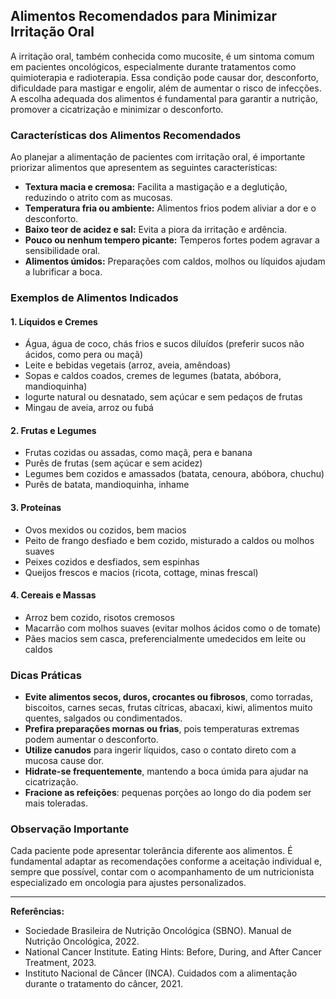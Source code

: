 
## Alimentos Recomendados para Minimizar Irritação Oral

A irritação oral, também conhecida como mucosite, é um sintoma comum em pacientes oncológicos, especialmente durante tratamentos como quimioterapia e radioterapia. Essa condição pode causar dor, desconforto, dificuldade para mastigar e engolir, além de aumentar o risco de infecções. A escolha adequada dos alimentos é fundamental para garantir a nutrição, promover a cicatrização e minimizar o desconforto.

### Características dos Alimentos Recomendados

Ao planejar a alimentação de pacientes com irritação oral, é importante priorizar alimentos que apresentem as seguintes características:

- **Textura macia e cremosa:** Facilita a mastigação e a deglutição, reduzindo o atrito com as mucosas.
- **Temperatura fria ou ambiente:** Alimentos frios podem aliviar a dor e o desconforto.
- **Baixo teor de acidez e sal:** Evita a piora da irritação e ardência.
- **Pouco ou nenhum tempero picante:** Temperos fortes podem agravar a sensibilidade oral.
- **Alimentos úmidos:** Preparações com caldos, molhos ou líquidos ajudam a lubrificar a boca.

### Exemplos de Alimentos Indicados

#### 1. **Líquidos e Cremes**
- Água, água de coco, chás frios e sucos diluídos (preferir sucos não ácidos, como pera ou maçã)
- Leite e bebidas vegetais (arroz, aveia, amêndoas)
- Sopas e caldos coados, cremes de legumes (batata, abóbora, mandioquinha)
- Iogurte natural ou desnatado, sem açúcar e sem pedaços de frutas
- Mingau de aveia, arroz ou fubá

#### 2. **Frutas e Legumes**
- Frutas cozidas ou assadas, como maçã, pera e banana
- Purês de frutas (sem açúcar e sem acidez)
- Legumes bem cozidos e amassados (batata, cenoura, abóbora, chuchu)
- Purês de batata, mandioquinha, inhame

#### 3. **Proteínas**
- Ovos mexidos ou cozidos, bem macios
- Peito de frango desfiado e bem cozido, misturado a caldos ou molhos suaves
- Peixes cozidos e desfiados, sem espinhas
- Queijos frescos e macios (ricota, cottage, minas frescal)

#### 4. **Cereais e Massas**
- Arroz bem cozido, risotos cremosos
- Macarrão com molhos suaves (evitar molhos ácidos como o de tomate)
- Pães macios sem casca, preferencialmente umedecidos em leite ou caldos

### Dicas Práticas

- **Evite alimentos secos, duros, crocantes ou fibrosos**, como torradas, biscoitos, carnes secas, frutas cítricas, abacaxi, kiwi, alimentos muito quentes, salgados ou condimentados.
- **Prefira preparações mornas ou frias**, pois temperaturas extremas podem aumentar o desconforto.
- **Utilize canudos** para ingerir líquidos, caso o contato direto com a mucosa cause dor.
- **Hidrate-se frequentemente**, mantendo a boca úmida para ajudar na cicatrização.
- **Fracione as refeições**: pequenas porções ao longo do dia podem ser mais toleradas.

### Observação Importante

Cada paciente pode apresentar tolerância diferente aos alimentos. É fundamental adaptar as recomendações conforme a aceitação individual e, sempre que possível, contar com o acompanhamento de um nutricionista especializado em oncologia para ajustes personalizados.

---

**Referências:**

- Sociedade Brasileira de Nutrição Oncológica (SBNO). Manual de Nutrição Oncológica, 2022.
- National Cancer Institute. Eating Hints: Before, During, and After Cancer Treatment, 2023.
- Instituto Nacional de Câncer (INCA). Cuidados com a alimentação durante o tratamento do câncer, 2021.
```

